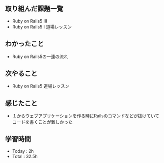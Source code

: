 ## 取り組んだ課題一覧
- Ruby on Rails5 Ⅲ
- Ruby on Rails5 I 道場レッスン
## わかったこと
  - Ruby on Rails5の一連の流れ
## 次やること
  - Ruby on Rails5 道場レッスン
## 感じたこと
  - １からウェブアプリケーションを作る時にRailsのコマンドなどが抜けていてコードを書くことが難しかった
## 学習時間
  - Today : 2h
  - Total : 32.5h
